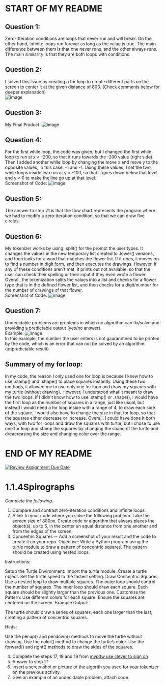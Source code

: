 # START OF MY README
## Question 1:
Zero-Itteration conditions are loops that never run and will break. On the other hand, infinite loops run forever as long as the value is true. The main difference between them is that one never runs, and the other always runs. The main similarity is that they are both loops with conditions.
## Question 2:
I solved this issue by creating a for loop to create different parts on the screen to center it at the given distance of 800. (Check comments below for deeper explanation)
<br>
![image](https://github.com/user-attachments/assets/11f33eff-eb33-4da5-bea1-705f1a71cca2)
## Question 3:
My Final Product:
![image](https://github.com/user-attachments/assets/3063d4c3-1562-4f25-8b35-29622daef5f7)
## Question 4:
For the first while loop, the code was given, but I changed the first while loop to run at x < -200, so that it runs towards the -200 value (right side). Then I added another while loop by changing the move x and move y to the opposite values, in this case: -1 and -1. Using these values, I set the two while loops inside two run at y > -100, so that it goes down below that level, and y < 0 to make the line go up at that level.
<br>
Screenshot of Code:
![image](https://github.com/user-attachments/assets/34fd9b25-bced-453a-b483-8f0225e3f120)
## Question 5:
The answer to step 21 is that the flow chart represents the program where we had to modify a zero-iteration condition, so that we can draw five circles.
## Question 6:
My tokenizer works by using .split() for the prompt the user types. It changes the values in the new temporary list created to .lower() versions, and then looks for a word that matches the flower list. If it does, it moves on to find a number in digit form, and then executes the drawings. However, if any of these conditions aren't met, it prints out not available, so that the user can check their spelling or their input if they even wrote a flower. Overall, the tokenization splits the values into a list and checks for a flower type that is in the defined flower list, and then checks for a digit/number for the number of drawings of that flower.
<br>
Screenshot of Code:
![image](https://github.com/user-attachments/assets/321651fa-0ccc-427a-bc55-bc72b437d7e8)
## Question 7:
Undecidable problems are problems in which no algorithm can fix/solve and providing a predictable output (yes/no answer).
<br>
Example:
![image](https://github.com/user-attachments/assets/b0bde0c7-6bc1-48c3-b315-fe2a042b4e0b)
<br>
In this example, the number the user enters is not gaurannteed to be printed by the code, which is an error that can not be solved by an algorithm. (unpredictable result)
## Summary of my for loop:
In my code, the reason I only used one for loop is because I knew how to use .stamp() and .shape() to place squares instantly. Using these two methods, it allowed me to use only one for loop and draw my squares with my turtle (without drawing). However, I understood what it meant to draw the two loops. If I didn't know how to use .stamp() or .shape(), I would have the first loop as the number of squares in a range, just like usual, but instead I would need a for loop inside with a range of 4, to draw each side of the square. I would also have to change the size in that for loop, so that the squares either decrease or increase. Overall, I could have done it both ways, with two for loops and draw the squares with turtle, but I chose to use one for loop and stamp the squares by changing the shape of the turtle and dreacreasing the size and changing color over the range.
# END OF MY README

[![Review Assignment Due Date](https://classroom.github.com/assets/deadline-readme-button-22041afd0340ce965d47ae6ef1cefeee28c7c493a6346c4f15d667ab976d596c.svg)](https://classroom.github.com/a/SkD24yV8)
# 1.1.4Spirographs

*Complete the following.*

1. Compare and contrast zero-iteration conditions and infinite loops.
2. A link to your code where you solve the following problem. Take the screen size of 800px. Create code or algorithm that always places the object(s), up to 5, in the center an equal distance from one another and from the edges of the screen.
3. Concentric Squares -- Add a screenshot of your result and the code to create it on your repo.
Objective: Write a Python program using the turtle module to draw a pattern of concentric squares. The pattern should be created using nested loops.

Instructions:

Setup the Turtle Environment:
Import the turtle module.
Create a turtle object.
Set the turtle speed to the fastest setting.
Draw Concentric Squares:
Use a nested loop to draw multiple squares.
The outer loop should control the number of squares.
The inner loop should draw each square.
Each square should be slightly larger than the previous one.
Customize the Pattern:
Use different colors for each square.
Ensure the squares are centered on the screen.
Example Output:

The turtle should draw a series of squares, each one larger than the last, creating a pattern of concentric squares.

Hints:

Use the penup() and pendown() methods to move the turtle without drawing.
Use the color() method to change the turtle’s color.
Use the forward() and right() methods to draw the sides of the squares.


4. Complete the steps 17, 18 and 19 from [mypltw use clever to sign on](https://pltw.read.inkling.com/a/b/5310c007377c46e28d745961310f0c2e/p/728c751a6c4145bea0ea83c5058fb9f9#44b0003a2ee14fcc9865e7bb5faec747)
5. Answer to step 21
6. Insert a screenshot or picture of the algorith you used for your tokenizer on the previous activity.
7. Give an example of an undecidable problem, attach code.

